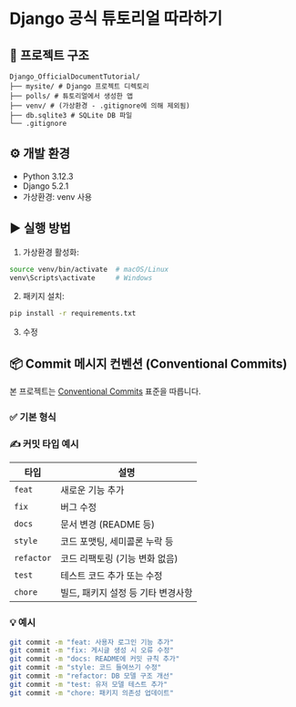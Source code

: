 # Django 공식 튜토리얼 따라하기


## 📁 프로젝트 구조
```
Django_OfficialDocumentTutorial/  
├── mysite/ # Django 프로젝트 디렉토리  
├── polls/ # 튜토리얼에서 생성한 앱  
├── venv/ # (가상환경 - .gitignore에 의해 제외됨)  
├── db.sqlite3 # SQLite DB 파일  
└── .gitignore
```

## ⚙️ 개발 환경
- Python 3.12.3
- Django 5.2.1
- 가상환경: venv 사용

## ▶️ 실행 방법
1. 가상환경 활성화:
```bash
source venv/bin/activate  # macOS/Linux
venv\Scripts\activate     # Windows
```

2. 패키지 설치: 
```bash
pip install -r requirements.txt
```

3. 수정



## 📦 Commit 메시지 컨벤션 (Conventional Commits)

본 프로젝트는 [Conventional Commits](https://www.conventionalcommits.org/) 표준을 따릅니다.

### ✅ 기본 형식



### ✍️ 커밋 타입 예시

| 타입        | 설명                                |
|-------------|-------------------------------------|
| `feat`      | 새로운 기능 추가                    |
| `fix`       | 버그 수정                           |
| `docs`      | 문서 변경 (README 등)              |
| `style`     | 코드 포맷팅, 세미콜론 누락 등       |
| `refactor`  | 코드 리팩토링 (기능 변화 없음)       |
| `test`      | 테스트 코드 추가 또는 수정          |
| `chore`     | 빌드, 패키지 설정 등 기타 변경사항   |

### 💡 예시

```bash
git commit -m "feat: 사용자 로그인 기능 추가"
git commit -m "fix: 게시글 생성 시 오류 수정"
git commit -m "docs: README에 커밋 규칙 추가"
git commit -m "style: 코드 들여쓰기 수정"
git commit -m "refactor: DB 모델 구조 개선"
git commit -m "test: 유저 모델 테스트 추가"
git commit -m "chore: 패키지 의존성 업데이트"

